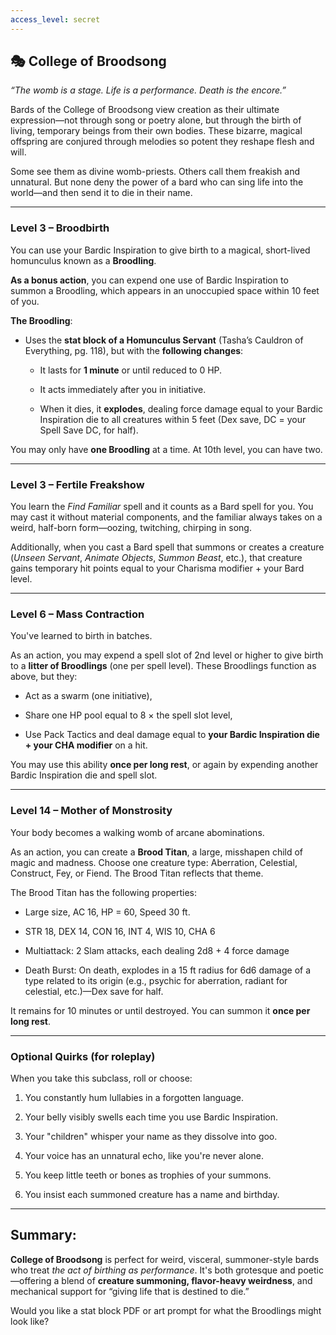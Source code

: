 ```yaml
---
access_level: secret
---
```


## 🎭 **College of Broodsong**

_“The womb is a stage. Life is a performance. Death is the encore.”_

Bards of the College of Broodsong view creation as their ultimate expression—not through song or poetry alone, but through the birth of living, temporary beings from their own bodies. These bizarre, magical offspring are conjured through melodies so potent they reshape flesh and will.

Some see them as divine womb-priests. Others call them freakish and unnatural. But none deny the power of a bard who can sing life into the world—and then send it to die in their name.

---

### **Level 3 – Broodbirth**

You can use your Bardic Inspiration to give birth to a magical, short-lived homunculus known as a **Broodling**.

**As a bonus action**, you can expend one use of Bardic Inspiration to summon a Broodling, which appears in an unoccupied space within 10 feet of you.

**The Broodling**:

- Uses the **stat block of a Homunculus Servant** (Tasha’s Cauldron of Everything, pg. 118), but with the **following changes**:
    
    - It lasts for **1 minute** or until reduced to 0 HP.
        
    - It acts immediately after you in initiative.
        
    - When it dies, it **explodes**, dealing force damage equal to your Bardic Inspiration die to all creatures within 5 feet (Dex save, DC = your Spell Save DC, for half).
        

You may only have **one Broodling** at a time. At 10th level, you can have two.

---

### **Level 3 – Fertile Freakshow**

You learn the _Find Familiar_ spell and it counts as a Bard spell for you. You may cast it without material components, and the familiar always takes on a weird, half-born form—oozing, twitching, chirping in song.

Additionally, when you cast a Bard spell that summons or creates a creature (_Unseen Servant_, _Animate Objects_, _Summon Beast_, etc.), that creature gains temporary hit points equal to your Charisma modifier + your Bard level.

---

### **Level 6 – Mass Contraction**

You've learned to birth in batches.

As an action, you may expend a spell slot of 2nd level or higher to give birth to a **litter of Broodlings** (one per spell level). These Broodlings function as above, but they:

- Act as a swarm (one initiative),
    
- Share one HP pool equal to 8 × the spell slot level,
    
- Use Pack Tactics and deal damage equal to **your Bardic Inspiration die + your CHA modifier** on a hit.
    

You may use this ability **once per long rest**, or again by expending another Bardic Inspiration die and spell slot.

---

### **Level 14 – Mother of Monstrosity**

Your body becomes a walking womb of arcane abominations.

As an action, you can create a **Brood Titan**, a large, misshapen child of magic and madness. Choose one creature type: Aberration, Celestial, Construct, Fey, or Fiend. The Brood Titan reflects that theme.

The Brood Titan has the following properties:

- Large size, AC 16, HP = 60, Speed 30 ft.
    
- STR 18, DEX 14, CON 16, INT 4, WIS 10, CHA 6
    
- Multiattack: 2 Slam attacks, each dealing 2d8 + 4 force damage
    
- Death Burst: On death, explodes in a 15 ft radius for 6d6 damage of a type related to its origin (e.g., psychic for aberration, radiant for celestial, etc.)—Dex save for half.
    

It remains for 10 minutes or until destroyed. You can summon it **once per long rest**.

---

### Optional Quirks (for roleplay)

When you take this subclass, roll or choose:

1. You constantly hum lullabies in a forgotten language.
    
2. Your belly visibly swells each time you use Bardic Inspiration.
    
3. Your "children" whisper your name as they dissolve into goo.
    
4. Your voice has an unnatural echo, like you're never alone.
    
5. You keep little teeth or bones as trophies of your summons.
    
6. You insist each summoned creature has a name and birthday.
    

---

## Summary:

**College of Broodsong** is perfect for weird, visceral, summoner-style bards who treat _the act of birthing as performance_. It's both grotesque and poetic—offering a blend of **creature summoning, flavor-heavy weirdness**, and mechanical support for “giving life that is destined to die.”

Would you like a stat block PDF or art prompt for what the Broodlings might look like?